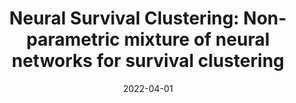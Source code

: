 ---
title: "Neural Survival Clustering: Non-parametric mixture of neural networks for survival clustering"
collection: publications
excerpt: 'Survival analysis involves the modelling of the times to event. Proposed neural network approaches maximise the predictive performance of traditional survival models at the cost of their interpretability. This impairs their applicability in high stake domains such as medicine. Providing insights into the survival distributions would tackle this issue and advance the medical understanding of diseases. This paper approaches survival analysis as a mixture of neural baselines whereby different baseline cumulative hazard functions are modelled using positive and monotone neural networks. The efficiency of the solution is demonstrated on three datasets while enabling the discovery of new survival phenotypes.  


Code available on [GitHub](https://github.com/Jeanselme/NeuralSurvivalClustering).'
date: 2022-04-01
venue: 'Conference on Health, Inference, and Learning (CHIL)'
paperurl: 'https://proceedings.mlr.press/v174/jeanselme22a/jeanselme22a.pdf'
citation: 'Jeanselme, V., Tom, B., Barrett, J. (2022, April). <b>Neural Survival Clustering: Non-parametric mixture of neural networks for survival clustering</b>. In <i>Conference on Health, Inference, and Learning (pp. 92-102). PMLR</i>.'
---